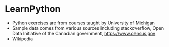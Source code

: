# LearnPython

- Python exercises are from courses taught by University of Michigan
- Sample data comes from various sources including stackoverflow, Open Data Initiative of the Canadian government, https://www.census.gov 
- Wikipedia
